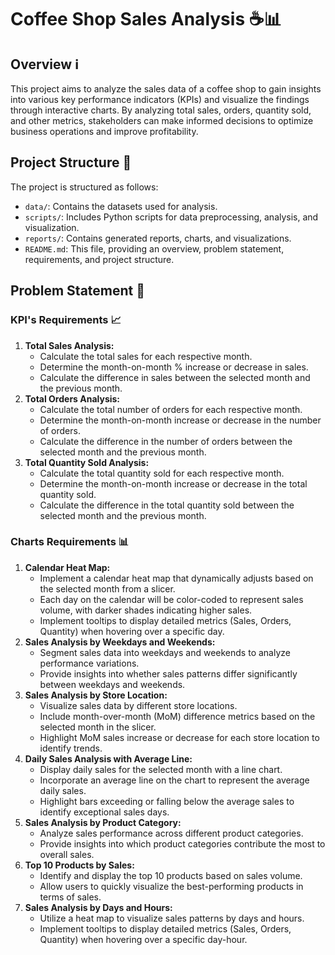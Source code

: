 # Coffee Shop Sales Analysis ☕📊
## Overview ℹ️
This project aims to analyze the sales data of a coffee shop to gain insights into various key performance indicators (KPIs) and visualize the findings through interactive charts. By analyzing total sales, orders, quantity sold, and other metrics, stakeholders can make informed decisions to optimize business operations and improve profitability.

## Project Structure 📂
The project is structured as follows:
- `data/`: Contains the datasets used for analysis.
- `scripts/`: Includes Python scripts for data preprocessing, analysis, and visualization.
- `reports/`: Contains generated reports, charts, and visualizations.
- `README.md`: This file, providing an overview, problem statement, requirements, and project structure.

## Problem Statement 🎯

### KPI's Requirements 📈
1. **Total Sales Analysis:**
   - Calculate the total sales for each respective month.
   - Determine the month-on-month % increase or decrease in sales.
   - Calculate the difference in sales between the selected month and the previous month.
2. **Total Orders Analysis:**
   - Calculate the total number of orders for each respective month.
   - Determine the month-on-month increase or decrease in the number of orders.
   - Calculate the difference in the number of orders between the selected month and the previous month.
3. **Total Quantity Sold Analysis:**
   - Calculate the total quantity sold for each respective month.
   - Determine the month-on-month increase or decrease in the total quantity sold.
   - Calculate the difference in the total quantity sold between the selected month and the previous month.

### Charts Requirements 📊
1. **Calendar Heat Map:**
   - Implement a calendar heat map that dynamically adjusts based on the selected month from a slicer.
   - Each day on the calendar will be color-coded to represent sales volume, with darker shades indicating higher sales.
   - Implement tooltips to display detailed metrics (Sales, Orders, Quantity) when hovering over a specific day.
2. **Sales Analysis by Weekdays and Weekends:**
   - Segment sales data into weekdays and weekends to analyze performance variations.
   - Provide insights into whether sales patterns differ significantly between weekdays and weekends.
3. **Sales Analysis by Store Location:**
   - Visualize sales data by different store locations.
   - Include month-over-month (MoM) difference metrics based on the selected month in the slicer.
   - Highlight MoM sales increase or decrease for each store location to identify trends.
4. **Daily Sales Analysis with Average Line:**
   - Display daily sales for the selected month with a line chart.
   - Incorporate an average line on the chart to represent the average daily sales.
   - Highlight bars exceeding or falling below the average sales to identify exceptional sales days.
5. **Sales Analysis by Product Category:**
   - Analyze sales performance across different product categories.
   - Provide insights into which product categories contribute the most to overall sales.
6. **Top 10 Products by Sales:**
   - Identify and display the top 10 products based on sales volume.
   - Allow users to quickly visualize the best-performing products in terms of sales.
7. **Sales Analysis by Days and Hours:**
   - Utilize a heat map to visualize sales patterns by days and hours.
   - Implement tooltips to display detailed metrics (Sales, Orders, Quantity) when hovering over a specific day-hour.

